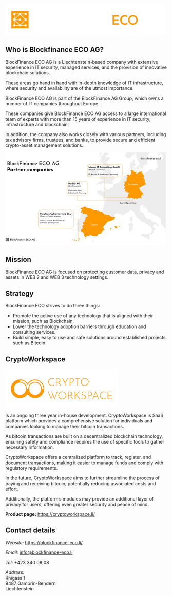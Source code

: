 <img src="LOGO - BFECO - COLOR - 2598x500px - White.png" alt="BFECO Logo" style="width:500px">

## Who is Blockfinance ECO AG?

BlockFinance ECO AG is a Liechtenstein-based company with extensive experience in IT security, managed services, and the provision of innovative blockchain solutions.

These areas go hand in hand with in-depth knowledge of IT infrastructure, where security and availability are of the utmost importance.

BlockFinance ECO AG is part of the BlockFinance AG Group, which owns a number of IT companies throughout Europe. 

These companies give BlockFinance ECO AG access to a large international team of experts with more than 15 years of experience in IT security, infrastructure and blockchain. 

In addition, the company also works closely with various partners, including tax advisory firms, trustees, and banks, to provide secure and efficient crypto-asset management solutions.

<img src="bfeco_partner_map.png" alt="BlockFinance ECO AG Partner Companies" style="width:500px">


## Mission

BlockFinance ECO AG is focused on protecting customer data, privacy and assets in WEB 2 and WEB 3 technology settings.

## Strategy 

BlockFinance ECO strives to do three things:
- Promote the active use of any technology that is aligned with their mission, such as Blockchain.
- Lower the technology adoption barriers through education and consulting services.
- Build simple, easy to use and safe solutions around established projects such as Bitcoin.

## CryptoWorkspace

<img src="crwksp_logo.png" alt="CryptoWorkspace Logo" style="width:350px">

Is an ongoing three year in-house development. CryptoWorkspace is SaaS platform which provides a comprehensive solution for individuals and companies looking to manage their bitcoin transactions. 

As bitcoin transactions are built on a decentralized blockchain technology, ensuring safety and compliance requires the use of specific tools to gather necessary information. 

CryptoWorkspace offers a centralized platform to track, register, and document transactions, making it easier to manage funds and comply with regulatory requirements. 

In the future, CryptoWorkspace aims to further streamline the process of paying and receiving bitcoin, potentially reducing associated costs and effort.

Additionally, the platform’s modules may provide an additional layer of privacy for users, offering even greater security and peace of mind.

__Product page:__ <https://cryptoworkspace.li/>


## Contact details

_Website:_ https://blockfinance-eco.li/

_Email:_   info@blockfinance-eco.li

_Tel:_ +423 340 08 08

_Address:_
<br/>
Rhigass 1 <br/>
9487 Gamprin-Bendern
<br/>
Liechtenstein